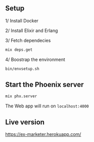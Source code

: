 ## Setup

1/ Install Docker

2/ Install Elixir and Erlang

3/ Fetch dependecies

```bash
mix deps.get
```

4/ Boostrap the environment

```bash
bin/envsetup.sh
```

## Start the Phoenix server

```bash
mix phx.server
```

The Web app will run on `localhost:4000`

## Live version

https://ex-marketer.herokuapp.com/
